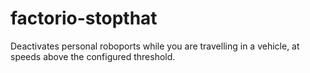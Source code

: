 # factorio-stopthat
Deactivates personal roboports while you are travelling in a vehicle, at speeds above the configured threshold.
